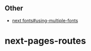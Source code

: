 ## Other

- [next fonts#using-multiple-fonts](https://nextjs.org/docs/app/building-your-application/optimizing/fonts#using-multiple-fonts)
# next-pages-routes
